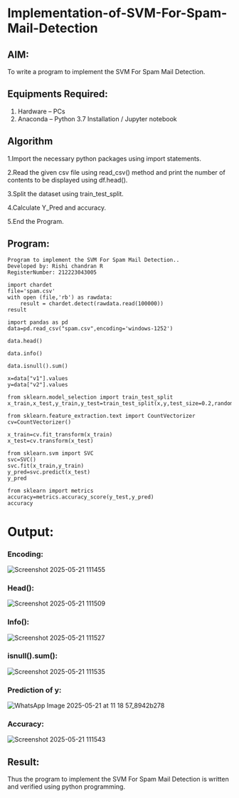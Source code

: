 # Implementation-of-SVM-For-Spam-Mail-Detection

## AIM:
To write a program to implement the SVM For Spam Mail Detection.

## Equipments Required:
1. Hardware – PCs
2. Anaconda – Python 3.7 Installation / Jupyter notebook

## Algorithm
1.Import the necessary python packages using import statements.

2.Read the given csv file using read_csv() method and print the number of contents to be displayed using df.head().

3.Split the dataset using train_test_split.

4.Calculate Y_Pred and accuracy.

5.End the Program.

## Program:
```
Program to implement the SVM For Spam Mail Detection..
Developed by: Rishi chandran R
RegisterNumber: 212223043005
```
```
import chardet
file='spam.csv'
with open (file,'rb') as rawdata:
    result = chardet.detect(rawdata.read(100000))
result

import pandas as pd
data=pd.read_csv("spam.csv",encoding='windows-1252')

data.head()

data.info()

data.isnull().sum()

x=data["v1"].values
y=data["v2"].values

from sklearn.model_selection import train_test_split
x_train,x_test,y_train,y_test=train_test_split(x,y,test_size=0.2,random_state=0)

from sklearn.feature_extraction.text import CountVectorizer
cv=CountVectorizer()

x_train=cv.fit_transform(x_train)
x_test=cv.transform(x_test)

from sklearn.svm import SVC
svc=SVC()
svc.fit(x_train,y_train)
y_pred=svc.predict(x_test)
y_pred

from sklearn import metrics
accuracy=metrics.accuracy_score(y_test,y_pred)
accuracy
```
# Output:

### Encoding:
![Screenshot 2025-05-21 111455](https://github.com/user-attachments/assets/b0f918d4-5971-4726-b9c4-7cad965e36db)


### Head():
![Screenshot 2025-05-21 111509](https://github.com/user-attachments/assets/46341925-4473-4c04-9764-df9ccd5bbacc)


### Info():
![Screenshot 2025-05-21 111527](https://github.com/user-attachments/assets/792e7db2-37ef-46ca-9888-6be640f69c7f)


### isnull().sum():
![Screenshot 2025-05-21 111535](https://github.com/user-attachments/assets/41b87416-a9fd-42c6-a823-e5b0b138a129)


### Prediction of y:
![WhatsApp Image 2025-05-21 at 11 18 57_8942b278](https://github.com/user-attachments/assets/6c48a356-cefe-4fe1-89ae-bb435756e212)


### Accuracy:
![Screenshot 2025-05-21 111543](https://github.com/user-attachments/assets/eb876c7c-d45f-4d87-94ce-63283b7a3052)

## Result:
Thus the program to implement the SVM For Spam Mail Detection is written and verified using python programming.
